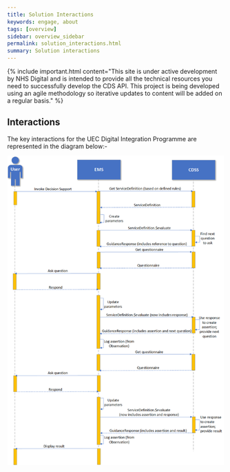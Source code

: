 ```yaml
---
title: Solution Interactions
keywords: engage, about
tags: [overview]
sidebar: overview_sidebar
permalink: solution_interactions.html
summary: Solution interactions
---
```


{% include important.html content="This site is under active development by NHS Digital and is intended to provide all the technical resources you need to successfully develop the CDS API. This project is being developed using an agile methodology so iterative updates to content will be added on a regular basis." %}


## Interactions ##

The key interactions for the UEC Digital Integration Programme are represented in the diagram below:-

<!--<img src="..\..\images\solution\message-sequence.png" alt="Diagram showing UEC Digital Integration Programme key interactions." title="Diagram showing UEC Digital Integration Programme key interactions.">-->
![Diagram showing UEC Digital Integration Programme key interactions](images/solution/message-sequence.png)




